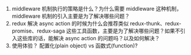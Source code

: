 1. middleware 机制执行的策略是什么？为什么需要 middleware 这种机制， middleware 机制的引入主要是为了解决哪些问题？
2. redux 解决 async action 的时候为什么会推荐类似 redux-thunk、redux-promise、redux-saga 这些工具函数，主要是为了解决哪些问题？如果不引入这些库的话，能解决 async action 的问题吗？以及如何解决？
3. 使用体验？ 配置化(plain object) vs 函数式(function)?